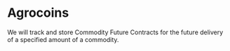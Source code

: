 # Agrocoins
We will track and store Commodity Future Contracts for the future delivery of a specified amount of a commodity.
